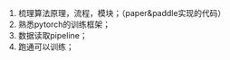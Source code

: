 <!--
 * @Author: Cristiano-3 chunanluo@126.com
 * @Date: 2023-04-11 18:53:59
 * @LastEditors: Cristiano-3 chunanluo@126.com
 * @LastEditTime: 2023-04-12 09:45:56
 * @FilePath: /SVTR/todolist.md
 * @Description: 
-->
1. 梳理算法原理，流程，模块；（paper&paddle实现的代码）
2. 熟悉pytorch的训练框架；
3. 数据读取pipeline；
4. 跑通可以训练；
